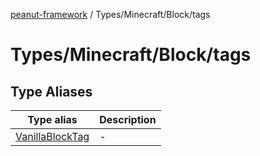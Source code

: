 [peanut-framework](../../../../modules.md) / Types/Minecraft/Block/tags

# Types/Minecraft/Block/tags

## Type Aliases

| Type alias | Description |
| ------ | ------ |
| [VanillaBlockTag](type-aliases/VanillaBlockTag.md) | - |
